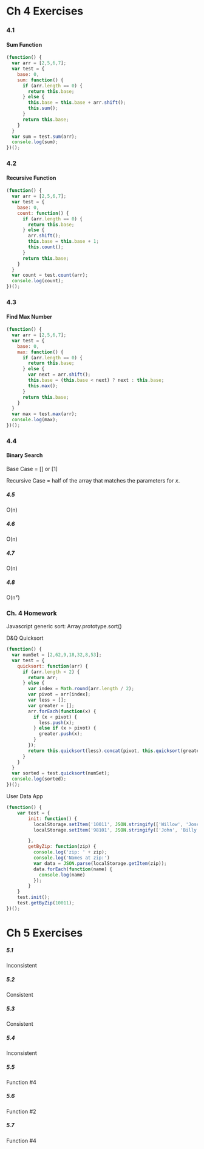 # Ch 4 Exercises
### 4.1
#### Sum Function
```javascript
(function() {
  var arr = [2,5,6,7];
  var test = {
    base: 0,
    sum: function() {
      if (arr.length == 0) {
        return this.base;
      } else {
        this.base = this.base + arr.shift();
        this.sum();
      }
      return this.base;
    }
  }
  var sum = test.sum(arr);
  console.log(sum);
})();
```
### 4.2
#### Recursive Function
```javascript
(function() {
  var arr = [2,5,6,7];
  var test = {
    base: 0,
    count: function() {
      if (arr.length == 0) {
        return this.base;
      } else {
        arr.shift();
        this.base = this.base + 1;
        this.count();
      }
      return this.base;
    }
  }
  var count = test.count(arr);
  console.log(count);
})();
```
### 4.3
#### Find Max Number
```javascript
(function() {
  var arr = [2,5,6,7];
  var test = {
    base: 0,
    max: function() {
      if (arr.length == 0) {
        return this.base;
      } else {
        var next = arr.shift();
        this.base = (this.base < next) ? next : this.base;
        this.max();
      }
      return this.base;
    }
  }
  var max = test.max(arr);
  console.log(max);
})();
```
### 4.4
#### Binary Search
Base Case = [] or [1]

Recursive Case = half of the array that matches the parameters for *x*.
##### 4.5
O(n)
##### 4.6
O(n)
##### 4.7
O(n)
##### 4.8
O(n²)
### Ch. 4 Homework
Javascript generic sort:
Array.prototype.sort()

D&Q Quicksort
```javascript
(function() {
  var numSet = [2,62,9,18,32,8,53];
  var test = {
    quicksort: function(arr) {
      if (arr.length < 2) {
        return arr;
      } else {
        var index = Math.round(arr.length / 2);
        var pivot = arr[index];
        var less = [];
        var greater = [];
        arr.forEach(function(x) {
          if (x < pivot) {
            less.push(x);
          } else if (x > pivot) {
            greater.push(x);
          }
        });
        return this.quicksort(less).concat(pivot, this.quicksort(greater));
      }
    }
  }
  var sorted = test.quicksort(numSet);
  console.log(sorted);
})();
```

User Data App
```javascript
(function() {
    var test = {
        init: function() {
          localStorage.setItem('10011', JSON.stringify(['Willow', 'Jose', 'Layla']));
          localStorage.setItem('98101', JSON.stringify(['John', 'Billy']));

        },
        getByZip: function(zip) {
          console.log('zip: ' + zip);
          console.log('Names at zip:')
          var data = JSON.parse(localStorage.getItem(zip));
          data.forEach(function(name) {
            console.log(name)
          });
        }
    }
    test.init();
    test.getByZip(10011);
})();
```

# Ch 5 Exercises
##### 5.1
Inconsistent
##### 5.2
Consistent
##### 5.3
Consistent
##### 5.4
Inconsistent
##### 5.5
Function #4
##### 5.6
Function #2
##### 5.7
Function #4
